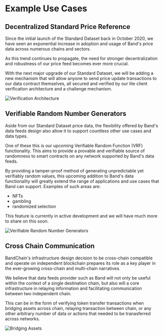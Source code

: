 # Example Use Cases

## Decentralized Standard Price Reference

Since the initial launch of the Standard Dataset back in October 2020, we have seen an exponential increase in adoption and usage of Band's price data across numerous chains and sectors.

As this trend continues to propagate, the need for stronger decentralization and robustness of our price feed becomes ever more crucial.

With the next major upgrade of our Standard Dataset, we will be adding a new mechanism that will allow anyone to send price update transactions to our data contract themselves, all secured and verified by our lite client verification architecture and a challenge mechanism.

![Verification Architecture](/img/Verification_Architecture.png)

## Verifiable Random Number Generators

Aside from our Standard Dataset price data, the flexibility offered by Band's data feeds design also allow it to support countless other use cases and data types.

One of these this is our upcoming Verifiable Random Function (VRF) functionality. This aims to provide a provable and verifiable source of randomness to smart contracts on any network supported by Band's data feeds.

By providing a tamper-proof method of generating unpredictable yet verifiably random values, this upcoming addition to Band's data functionality will greatly extend the range of applications and use cases that Band can support. Examples of such areas are:

- NFTs
- gambling
- randomized selection

This feature is currently in active development and we will have much more to share on this soon.

![Verifiable Random Number Generators](/img/Verifiable_Random_Number_Generators.png)

## Cross Chain Communication

BandChain's infrastructure design decision to be cross-chain compatible and operate on independent blockchain prepares its role as a key player in the ever-growing cross-chain and multi-chain narratives.

We believe that data feeds provider such as Band will not only be useful within the context of a single destination chain, but also will a core infrastructure in relaying information and facilitating communication between two independent chain.

This can be in the form of verifying token transfer transactions when bridging assets across chain, relaying transaction between chain, or any other arbitrary number of data or actions that needed to be tranasferred across networks.

![Bridging Assets](/img/Bridging_Assets.png)
